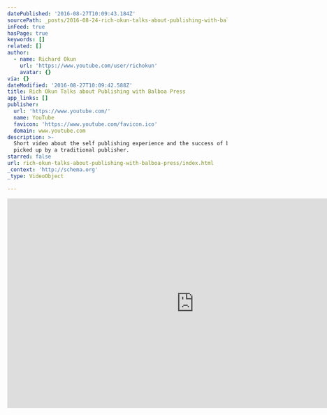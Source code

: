 ```yaml
---
datePublished: '2016-08-27T10:09:43.184Z'
sourcePath: _posts/2016-08-24-rich-okun-talks-about-publishing-with-balboa-press.md
inFeed: true
hasPage: true
keywords: []
related: []
author:
  - name: Richard Okun
    url: 'https://www.youtube.com/user/richokun'
    avatar: {}
via: {}
dateModified: '2016-08-27T10:09:42.588Z'
title: Rich Okun Talks about Publishing with Balboa Press
app_links: []
publisher:
  url: 'https://www.youtube.com/'
  name: YouTube
  favicon: 'https://www.youtube.com/favicon.ico'
  domain: www.youtube.com
description: >-
  Short video about the self publishing experience and the success of being
  picked up by a traditional publisher.
starred: false
url: rich-okun-talks-about-publishing-with-balboa-press/index.html
_context: 'http://schema.org'
_type: VideoObject

---
```

<iframe src="https://cdn.embedly.com/widgets/media.html?src=https%3A%2F%2Fwww.youtube.com%2Fembed%2FnXm4quMLsd8%3Ffeature%3Doembed&amp;url=https%3A%2F%2Fwww.youtube.com%2Fwatch%3Fv%3DnXm4quMLsd8&amp;image=https%3A%2F%2Fi.ytimg.com%2Fvi%2FnXm4quMLsd8%2Fhqdefault.jpg&amp;key=b7d04c9b404c499eba89ee7072e1c4f7&amp;type=text%2Fhtml&amp;schema=youtube" width="854" height="480" scrolling="no" frameborder="0" allowfullscreen="allowfullscreen" style=""></iframe>